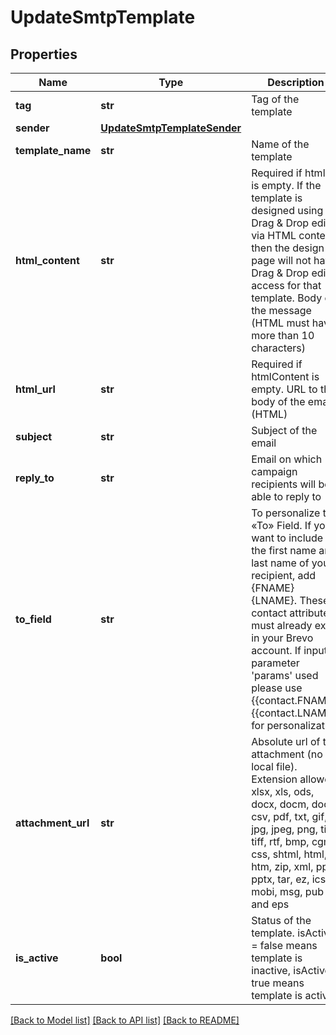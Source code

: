 # UpdateSmtpTemplate

## Properties
Name | Type | Description | Notes
------------ | ------------- | ------------- | -------------
**tag** | **str** | Tag of the template | [optional] 
**sender** | [**UpdateSmtpTemplateSender**](UpdateSmtpTemplateSender.md) |  | [optional] 
**template_name** | **str** | Name of the template | [optional] 
**html_content** | **str** | Required if htmlUrl is empty. If the template is designed using Drag &amp; Drop editor via HTML content, then the design page will not have Drag &amp; Drop editor access for that template. Body of the message (HTML must have more than 10 characters) | [optional] 
**html_url** | **str** | Required if htmlContent is empty. URL to the body of the email (HTML) | [optional] 
**subject** | **str** | Subject of the email | [optional] 
**reply_to** | **str** | Email on which campaign recipients will be able to reply to | [optional] 
**to_field** | **str** | To personalize the «To» Field. If you want to include the first name and last name of your recipient, add {FNAME} {LNAME}. These contact attributes must already exist in your Brevo account. If input parameter &#39;params&#39; used please use {{contact.FNAME}} {{contact.LNAME}} for personalization | [optional] 
**attachment_url** | **str** | Absolute url of the attachment (no local file). Extension allowed: xlsx, xls, ods, docx, docm, doc, csv, pdf, txt, gif, jpg, jpeg, png, tif, tiff, rtf, bmp, cgm, css, shtml, html, htm, zip, xml, ppt, pptx, tar, ez, ics, mobi, msg, pub and eps | [optional] 
**is_active** | **bool** | Status of the template. isActive &#x3D; false means template is inactive, isActive &#x3D; true means template is active | [optional] 

[[Back to Model list]](../README.md#documentation-for-models) [[Back to API list]](../README.md#documentation-for-api-endpoints) [[Back to README]](../README.md)


